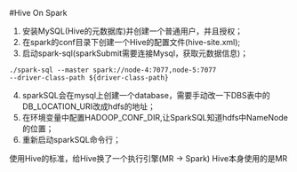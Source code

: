 #Hive On Spark

1. 安装MySQL(Hive的元数据库)并创建一个普通用户，并且授权；
2. 在spark的conf目录下创建一个Hive的配置文件(hive-site.xml);
3. 启动spark-sql(sparkSubmit需要连接Mysql，获取元数据信息)；
```
./spark-sql --master spark://node-4:7077,node-5:7077 
--driver-class-path ${driver-class-path} 
```
4. sparkSQL会在mysql上创建一个database，需要手动改一下DBS表中的DB_LOCATION_URI改成hdfs的地址；
5. 在环境变量中配置HADOOP_CONF_DIR,让SparkSQL知道hdfs中NameNode的位置；
6. 重新启动sparkSQL命令行；

使用Hive的标准，给Hive换了一个执行引擎(MR -> Spark)
Hive本身使用的是MR

